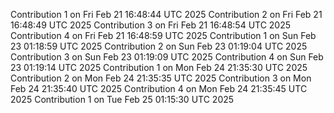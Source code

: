 
Contribution 1 on Fri Feb 21 16:48:44 UTC 2025
Contribution 2 on Fri Feb 21 16:48:49 UTC 2025
Contribution 3 on Fri Feb 21 16:48:54 UTC 2025
Contribution 4 on Fri Feb 21 16:48:59 UTC 2025
Contribution 1 on Sun Feb 23 01:18:59 UTC 2025
Contribution 2 on Sun Feb 23 01:19:04 UTC 2025
Contribution 3 on Sun Feb 23 01:19:09 UTC 2025
Contribution 4 on Sun Feb 23 01:19:14 UTC 2025
Contribution 1 on Mon Feb 24 21:35:30 UTC 2025
Contribution 2 on Mon Feb 24 21:35:35 UTC 2025
Contribution 3 on Mon Feb 24 21:35:40 UTC 2025
Contribution 4 on Mon Feb 24 21:35:45 UTC 2025
Contribution 1 on Tue Feb 25 01:15:30 UTC 2025
